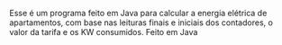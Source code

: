 Esse é um programa feito em Java para calcular a energia elétrica de apartamentos, com base nas leituras finais e iniciais dos contadores, o valor da tarifa e os KW consumidos. Feito em Java 
